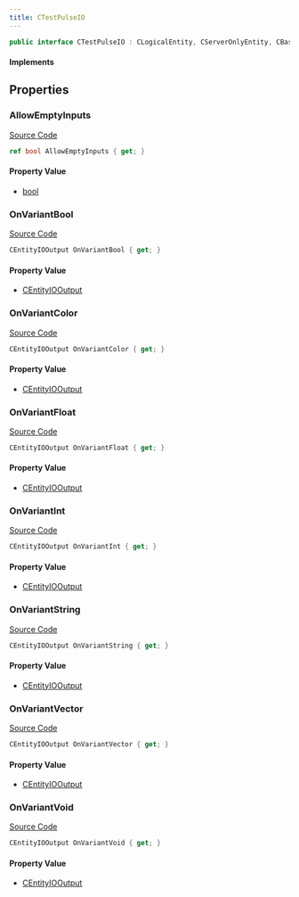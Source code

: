 ```yaml
---
title: CTestPulseIO
---
```


```csharp
public interface CTestPulseIO : CLogicalEntity, CServerOnlyEntity, CBaseEntity, CEntityInstance, ISchemaClass<CEntityInstance>, ISchemaClass<CBaseEntity>, ISchemaClass<CServerOnlyEntity>, ISchemaClass<CLogicalEntity>, ISchemaClass<CTestPulseIO>, ISchemaField, ISchemaClass, INativeHandle
```

#### Implements

## Properties

### AllowEmptyInputs

[Source Code](https://github.com/swiftly-solution/swiftlys2/blob/beta/managed/src/SwiftlyS2.Generated/Schemas/Interfaces/CTestPulseIO.cs#L30)

```csharp
ref bool AllowEmptyInputs { get; }
```

#### Property Value

- [bool](https://learn.microsoft.com/dotnet/api/system.boolean)

### OnVariantBool

[Source Code](https://github.com/swiftly-solution/swiftlys2/blob/beta/managed/src/SwiftlyS2.Generated/Schemas/Interfaces/CTestPulseIO.cs#L18)

```csharp
CEntityIOOutput OnVariantBool { get; }
```

#### Property Value

- [CEntityIOOutput](/docs/api/shared/schemadefinitions/centityiooutput)

### OnVariantColor

[Source Code](https://github.com/swiftly-solution/swiftlys2/blob/beta/managed/src/SwiftlyS2.Generated/Schemas/Interfaces/CTestPulseIO.cs#L26)

```csharp
CEntityIOOutput OnVariantColor { get; }
```

#### Property Value

- [CEntityIOOutput](/docs/api/shared/schemadefinitions/centityiooutput)

### OnVariantFloat

[Source Code](https://github.com/swiftly-solution/swiftlys2/blob/beta/managed/src/SwiftlyS2.Generated/Schemas/Interfaces/CTestPulseIO.cs#L22)

```csharp
CEntityIOOutput OnVariantFloat { get; }
```

#### Property Value

- [CEntityIOOutput](/docs/api/shared/schemadefinitions/centityiooutput)

### OnVariantInt

[Source Code](https://github.com/swiftly-solution/swiftlys2/blob/beta/managed/src/SwiftlyS2.Generated/Schemas/Interfaces/CTestPulseIO.cs#L20)

```csharp
CEntityIOOutput OnVariantInt { get; }
```

#### Property Value

- [CEntityIOOutput](/docs/api/shared/schemadefinitions/centityiooutput)

### OnVariantString

[Source Code](https://github.com/swiftly-solution/swiftlys2/blob/beta/managed/src/SwiftlyS2.Generated/Schemas/Interfaces/CTestPulseIO.cs#L24)

```csharp
CEntityIOOutput OnVariantString { get; }
```

#### Property Value

- [CEntityIOOutput](/docs/api/shared/schemadefinitions/centityiooutput)

### OnVariantVector

[Source Code](https://github.com/swiftly-solution/swiftlys2/blob/beta/managed/src/SwiftlyS2.Generated/Schemas/Interfaces/CTestPulseIO.cs#L28)

```csharp
CEntityIOOutput OnVariantVector { get; }
```

#### Property Value

- [CEntityIOOutput](/docs/api/shared/schemadefinitions/centityiooutput)

### OnVariantVoid

[Source Code](https://github.com/swiftly-solution/swiftlys2/blob/beta/managed/src/SwiftlyS2.Generated/Schemas/Interfaces/CTestPulseIO.cs#L16)

```csharp
CEntityIOOutput OnVariantVoid { get; }
```

#### Property Value

- [CEntityIOOutput](/docs/api/shared/schemadefinitions/centityiooutput)

